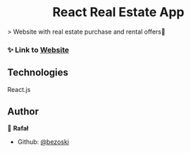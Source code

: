 <h1 align="center">React Real Estate App</h1>
> Website with real estate purchase and rental offers🏡

### ✨ Link to [Website](https://welcomehomesite.netlify.app/)

## Technologies
React.js

## Author

👤 **Rafał**
* Github: [@bezoski](https://github.com/bezoski)
